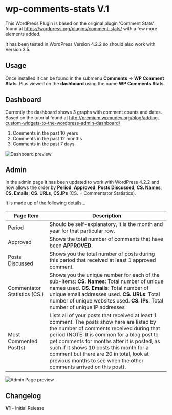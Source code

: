 # wp-comments-stats V.1

This WordPress Plugin is based on the original plugin 'Comment Stats' found at https://wordpress.org/plugins/comment-stats/ with a few more elements added.

It has been tested in WordPress Version 4.2.2 so should also work with Version 3.5.

Usage
----------
Once installed it can be found in the submenu **Comments** -> **WP Comment Stats**. Plus viewed on the **dashboard** using the name **WP Comments Stats**.

Dashboard
----------
Currently the dashboard shows 3 graphs with comment counts and dates.
Based on the tutorial found at http://premium.wpmudev.org/blog/adding-custom-widgets-to-the-wordpress-admin-dashboard/

1. Comments in the past 10 years
2. Comments in the past 12 months
3. Comments in the past 7 days

![Dashboard preview](http://www.grafxflow.co.uk/images/github/wp-comment-stats/dashboard-wp-comment-stats.jpg)

Admin
----------
In the admin page it has been updated to work with WordPress 4.2.2 and now allows the order by **Period**, **Approved**, **Posts Discussed**, **CS. Names**, **CS. Emails**, **CS. URLs**, **CS.IPs** (CS. = Commentator Statistics).

It is made up of the following details...

Page Item | Description
------------ | -------------
Period | Should be self-explanatory, it is the month and year for that particular row.
Approved | Shows the total number of comments that have been **APPROVED**.
Posts Discussed | Shows you the total number of posts during this period that received at least 1 approved comment.
Commentator Statistics (CS.) | Shows you the unique number for each of the sub-items: **CS. Names**: Total number of unique names used. **CS. Emails**: Total number of unique email addresses used. **CS. URLs**: Total number of unique websites used. **CS. IPs**: Total number of unique IP addresses
Most Commented Post(s) | Lists all of your posts that received at least 1 comment. The posts show here are listed by the number of comments received during that period (NOTE: It is common for a blog post to get comments for months after it is posted, as such if it shows 10 posts this month for a comment but there are 20 in total, look at previous months to see when the other comments arrived on this post).

![Admin Page preview](http://www.grafxflow.co.uk/images/github/wp-comment-stats/admin-wp-comment-stats.jpg)

Changelog
----------
**V1** - Initial Release

